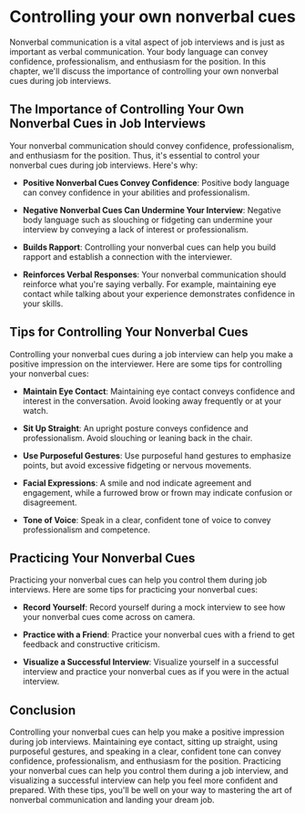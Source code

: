 Controlling your own nonverbal cues
==================================================================================

Nonverbal communication is a vital aspect of job interviews and is just as important as verbal communication. Your body language can convey confidence, professionalism, and enthusiasm for the position. In this chapter, we'll discuss the importance of controlling your own nonverbal cues during job interviews.

The Importance of Controlling Your Own Nonverbal Cues in Job Interviews
-----------------------------------------------------------------------

Your nonverbal communication should convey confidence, professionalism, and enthusiasm for the position. Thus, it's essential to control your nonverbal cues during job interviews. Here's why:

* **Positive Nonverbal Cues Convey Confidence**: Positive body language can convey confidence in your abilities and professionalism.

* **Negative Nonverbal Cues Can Undermine Your Interview**: Negative body language such as slouching or fidgeting can undermine your interview by conveying a lack of interest or professionalism.

* **Builds Rapport**: Controlling your nonverbal cues can help you build rapport and establish a connection with the interviewer.

* **Reinforces Verbal Responses**: Your nonverbal communication should reinforce what you're saying verbally. For example, maintaining eye contact while talking about your experience demonstrates confidence in your skills.

Tips for Controlling Your Nonverbal Cues
----------------------------------------

Controlling your nonverbal cues during a job interview can help you make a positive impression on the interviewer. Here are some tips for controlling your nonverbal cues:

* **Maintain Eye Contact**: Maintaining eye contact conveys confidence and interest in the conversation. Avoid looking away frequently or at your watch.

* **Sit Up Straight**: An upright posture conveys confidence and professionalism. Avoid slouching or leaning back in the chair.

* **Use Purposeful Gestures**: Use purposeful hand gestures to emphasize points, but avoid excessive fidgeting or nervous movements.

* **Facial Expressions**: A smile and nod indicate agreement and engagement, while a furrowed brow or frown may indicate confusion or disagreement.

* **Tone of Voice**: Speak in a clear, confident tone of voice to convey professionalism and competence.

Practicing Your Nonverbal Cues
------------------------------

Practicing your nonverbal cues can help you control them during job interviews. Here are some tips for practicing your nonverbal cues:

* **Record Yourself**: Record yourself during a mock interview to see how your nonverbal cues come across on camera.

* **Practice with a Friend**: Practice your nonverbal cues with a friend to get feedback and constructive criticism.

* **Visualize a Successful Interview**: Visualize yourself in a successful interview and practice your nonverbal cues as if you were in the actual interview.

Conclusion
----------

Controlling your nonverbal cues can help you make a positive impression during job interviews. Maintaining eye contact, sitting up straight, using purposeful gestures, and speaking in a clear, confident tone can convey confidence, professionalism, and enthusiasm for the position. Practicing your nonverbal cues can help you control them during a job interview, and visualizing a successful interview can help you feel more confident and prepared. With these tips, you'll be well on your way to mastering the art of nonverbal communication and landing your dream job.
